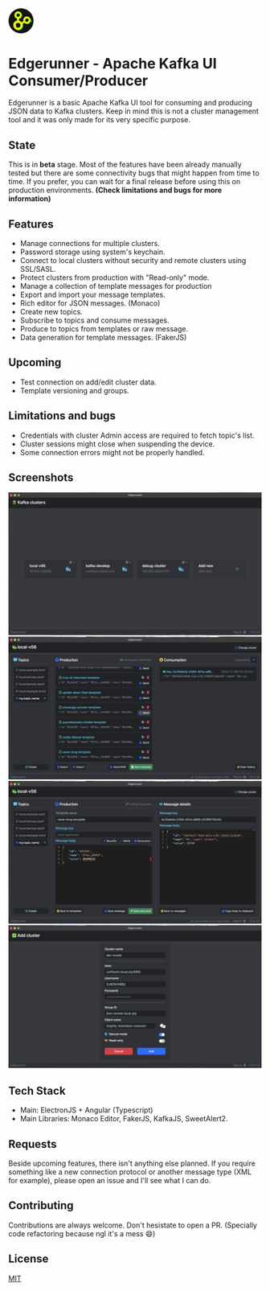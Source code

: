 
<img src="https://raw.githubusercontent.com/rjerez1992/edgerunner-kafka-ui/master/imgs/logo.png" width=10% height=10%>

# Edgerunner - Apache Kafka UI Consumer/Producer

Edgerunner is a basic Apache Kafka UI tool for consuming and producing JSON data to Kafka clusters. Keep in mind
this is not a cluster management tool and it was only made for its very specific purpose.

## State    

This is in **beta** stage. Most of the features have been already manually tested but there are some connectivity bugs that might happen from time to time. If you prefer, you can wait for a final release before using this on production environments. __(Check limitations and bugs for more information)__

## Features

- Manage connections for multiple clusters. 
- Password storage using system's keychain.
- Connect to local clusters without security and remote clusters using SSL/SASL.
- Protect clusters from production with "Read-only" mode.
- Manage a collection of template messages for production
- Export and import your message templates.
- Rich editor for JSON messages. (Monaco)
- Create new topics.
- Subscribe to topics and consume messages.
- Produce to topics from templates or raw message.
- Data generation for template messages. (FakerJS)

## Upcoming

- Test connection on add/edit cluster data.
- Template versioning and groups.

## Limitations and bugs

- Credentials with cluster Admin access are required to fetch topic's list.
- Cluster sessions might close when suspending the device.
- Some connection errors might not be properly handled.

## Screenshots

![cluster-list-ss](https://raw.githubusercontent.com/rjerez1992/edgerunner-kafka-ui/master/imgs/ss1.png?raw=true)
![explorer-ss](https://github.com/rjerez1992/edgerunner-kafka-ui/blob/master/imgs/ss2.png?raw=true)
![message-editor-ss](https://github.com/rjerez1992/edgerunner-kafka-ui/blob/master/imgs/ss3.png?raw=true)
![add-cluster-ss](https://github.com/rjerez1992/edgerunner-kafka-ui/blob/master/imgs/ss4.png?raw=true)

## Tech Stack

- Main: ElectronJS + Angular (Typescript)
- Main Libraries: Monaco Editor, FakerJS, KafkaJS, SweetAlert2.

## Requests

Beside upcoming features, there isn't anything else planned. If you require
something like a new connection protocol or another message type (XML for example), 
please open an issue and I'll see what I can do.

## Contributing

Contributions are always welcome. Don't hesistate to open a PR.
(Specially code refactoring because ngl it's a mess 😄)

## License

[MIT](https://choosealicense.com/licenses/mit/)
